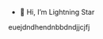 - 👋 Hi, I’m Lightning Star

<!---
babhiraj71/babhiraj71 is a ✨special ✨djdndjndndn repository because its `README.md` (this file) appears on your GitHub profile.
You can click the Preview link to take a look at your changes.
--->
euejdndhendnbbdndjjcjfj
